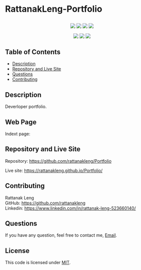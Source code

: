 # RattanakLeng-Portfolio

## 
<p align="center">
    <img src="https://img.shields.io/github/repo-size/rattanakleng/Portfolio" />
    <img src="https://img.shields.io/github/issues/rattanakleng/Portfolio" />
    <img src="https://img.shields.io/github/last-commit/rattanakleng/Portfolio" >
    <img src="https://img.shields.io/badge/License-MIT-yellow.svg"(https://opensource.org/licenses/MIT") />
</p>
 
<p align="center">
<img src="https://img.shields.io/badge/React-blue"  />  
    <img src="https://img.shields.io/badge/Javascript-red" />      
    <img src="https://img.shields.io/badge/-Bootstrap-indigo" /> 
</p>

## Table of Contents
- [Description](#description)
- [Repository and Live Site](#repository-and-live-site)
- [Questions](#question)
- [Contributing](#contributing)

## Description
Deverloper portfolio.

## Web Page
Indext page: </br>

## Repository and Live Site
Repository: https://github.com/rattanakleng/Portfolio </br>

Live site: https://rattanakleng.github.io/Portfolio/

## Contributing
Rattanak Leng </br>
GitHub: https://github.com/rattanakleng </br>
Linkedin: https://www.linkedin.com/in/rattanak-leng-523660140/

## Questions
If you have any question, feel free to contact me, [Email](mailto:rleng@live.com).

## License
This code is licensed under [MIT](https://opensource.org/licenses/MIT).


